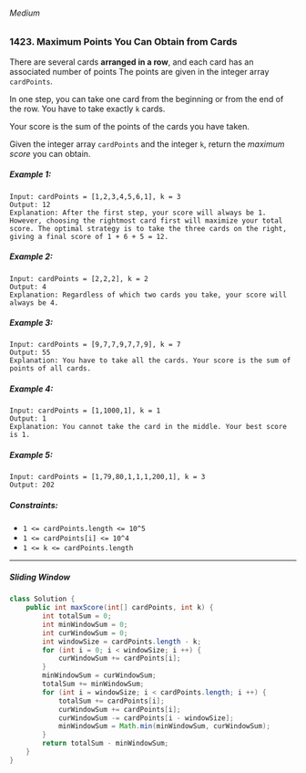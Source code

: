###### Medium

### 1423. Maximum Points You Can Obtain from Cards

There are several cards **arranged in a row**, and each card has an associated number of points The points are given in the integer array `cardPoints`.

In one step, you can take one card from the beginning or from the end of the row. You have to take exactly `k` cards.

Your score is the sum of the points of the cards you have taken.

Given the integer array `cardPoints` and the integer `k`, return the _maximum score_ you can obtain.

 

##### Example 1:
```
Input: cardPoints = [1,2,3,4,5,6,1], k = 3
Output: 12
Explanation: After the first step, your score will always be 1. However, choosing the rightmost card first will maximize your total score. The optimal strategy is to take the three cards on the right, giving a final score of 1 + 6 + 5 = 12.
```
##### Example 2:
```
Input: cardPoints = [2,2,2], k = 2
Output: 4
Explanation: Regardless of which two cards you take, your score will always be 4.
```
##### Example 3:
```
Input: cardPoints = [9,7,7,9,7,7,9], k = 7
Output: 55
Explanation: You have to take all the cards. Your score is the sum of points of all cards.
```
##### Example 4:
```
Input: cardPoints = [1,1000,1], k = 1
Output: 1
Explanation: You cannot take the card in the middle. Your best score is 1. 
```
##### Example 5:
```
Input: cardPoints = [1,79,80,1,1,1,200,1], k = 3
Output: 202
```

##### Constraints:

- `1 <= cardPoints.length <= 10^5`
- `1 <= cardPoints[i] <= 10^4`
- `1 <= k <= cardPoints.length`

***

##### Sliding Window

```java
class Solution {
    public int maxScore(int[] cardPoints, int k) {
        int totalSum = 0;
        int minWindowSum = 0;
        int curWindowSum = 0;
        int windowSize = cardPoints.length - k;
        for (int i = 0; i < windowSize; i ++) {
            curWindowSum += cardPoints[i];
        }
        minWindowSum = curWindowSum;
        totalSum += minWindowSum;
        for (int i = windowSize; i < cardPoints.length; i ++) {
            totalSum += cardPoints[i];
            curWindowSum += cardPoints[i];
            curWindowSum -= cardPoints[i - windowSize];
            minWindowSum = Math.min(minWindowSum, curWindowSum);
        }
        return totalSum - minWindowSum;
    }
}
```
